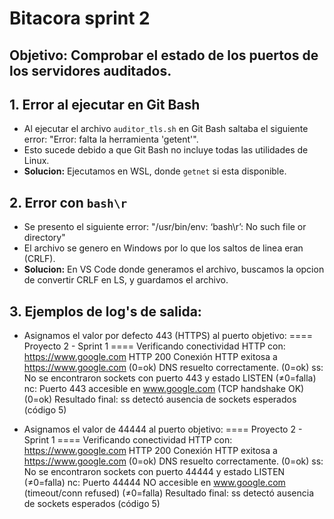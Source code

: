 # Bitacora sprint 2
## **Objetivo:** Comprobar el estado de los puertos de los servidores auditados.

## 1. Error al ejecutar en Git Bash
- Al ejecutar el archivo `auditor_tls.sh` en Git Bash saltaba el siguiente error: "Error: falta la herramienta 'getent'".
- Esto sucede debido a que Git Bash no incluye todas las utilidades de Linux.
- **Solucion:** Ejecutamos en WSL, donde `getnet` si esta disponible.

## 2. Error con `bash\r` 
- Se presento el siguiente error: "/usr/bin/env: ‘bash\r’: No such file or directory"
- El archivo se genero en Windows por lo que los saltos de linea eran (CRLF).
- **Solucion:** En VS Code donde generamos el archivo, buscamos la opcion de convertir CRLF en LS, y guardamos el archivo.

## 3. Ejemplos de log's de salida:
- Asignamos el valor por defecto 443 (HTTPS) al puerto objetivo:
==== Proyecto 2 - Sprint 1 ====
Verificando conectividad HTTP con: https://www.google.com
HTTP 200
Conexión HTTP exitosa a https://www.google.com (0=ok)
DNS resuelto correctamente. (0=ok)
ss: No se encontraron sockets con puerto 443 y estado LISTEN (≠0=falla)
nc: Puerto 443 accesible en www.google.com (TCP handshake OK) (0=ok)
Resultado final: ss detectó ausencia de sockets esperados (código 5)

- Asignamos el valor de 44444 al puerto objetivo:
==== Proyecto 2 - Sprint 1 ====
Verificando conectividad HTTP con: https://www.google.com
HTTP 200
Conexión HTTP exitosa a https://www.google.com (0=ok)
DNS resuelto correctamente. (0=ok)
ss: No se encontraron sockets con puerto 44444 y estado LISTEN (≠0=falla)
nc: Puerto 44444 NO accesible en www.google.com (timeout/conn refused) (≠0=falla)
Resultado final: ss detectó ausencia de sockets esperados (código 5)
